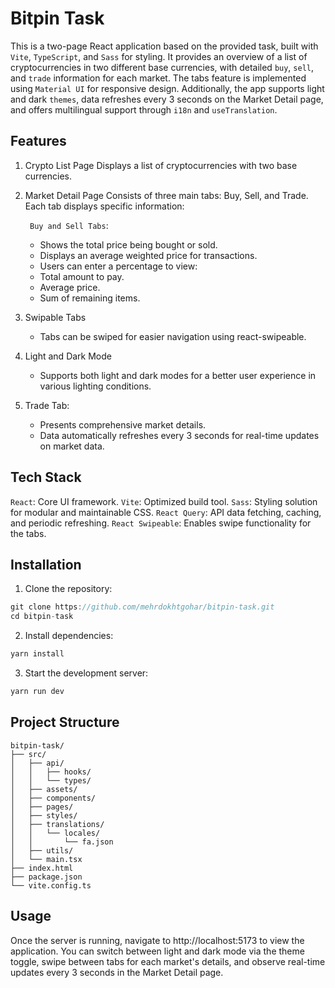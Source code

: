 # Bitpin Task

This is a two-page React application based on the provided task, built with `Vite`, `TypeScript`, and `Sass` for styling. It provides an overview of a list of cryptocurrencies in two different base currencies, with detailed `buy`, `sell`, and `trade` information for each market. The tabs feature is implemented using `Material UI` for responsive design. Additionally, the app supports light and dark `themes`, data refreshes every 3 seconds on the Market Detail page, and offers multilingual support through `i18n` and `useTranslation`.

## Features

1.  Crypto List Page
    Displays a list of cryptocurrencies with two base currencies.
2.  Market Detail Page
    Consists of three main tabs: Buy, Sell, and Trade. Each tab displays specific information:

    ` Buy and Sell Tabs`:

    - Shows the total price being bought or sold.
    - Displays an average weighted price for transactions.
    - Users can enter a percentage to view:
    - Total amount to pay.
    - Average price.
    - Sum of remaining items.

3.  Swipable Tabs
    - Tabs can be swiped for easier navigation using react-swipeable.
4.  Light and Dark Mode

    - Supports both light and dark modes for a better user experience in various lighting conditions.

5.  Trade Tab:
    - Presents comprehensive market details.
    - Data automatically refreshes every 3 seconds for real-time updates on market data.

## Tech Stack

`React`: Core UI framework.
`Vite`: Optimized build tool.
`Sass`: Styling solution for modular and maintainable CSS.
`React Query`: API data fetching, caching, and periodic refreshing.
`React Swipeable`: Enables swipe functionality for the tabs.

## Installation

1. Clone the repository:

```javascript
git clone https://github.com/mehrdokhtgohar/bitpin-task.git
cd bitpin-task
```

2. Install dependencies:

```javascript
yarn install
```

3. Start the development server:

```javascript
yarn run dev
```

## Project Structure

```plaintext
bitpin-task/
├── src/
│   ├── api/
│   │   ├── hooks/
│   │   └── types/
│   ├── assets/
│   ├── components/
│   ├── pages/
│   ├── styles/
│   ├── translations/
│   │   └── locales/
│   │       └── fa.json
│   ├── utils/
│   └── main.tsx
├── index.html
├── package.json
└── vite.config.ts

```

## Usage

Once the server is running, navigate to http://localhost:5173 to view the application. You can switch between light and dark mode via the theme toggle, swipe between tabs for each market's details, and observe real-time updates every 3 seconds in the Market Detail page.
